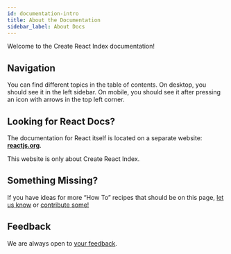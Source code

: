 ```yaml
---
id: documentation-intro
title: About the Documentation
sidebar_label: About Docs
---
```


Welcome to the Create React Index documentation!

## Navigation

You can find different topics in the table of contents. On desktop, you should see it in the left sidebar. On mobile, you should see it after pressing an icon with arrows in the top left corner.

## Looking for React Docs?

The documentation for React itself is located on a separate website: **[reactjs.org](https://reactjs.org/)**.

This website is only about Create React Index.

## Something Missing?

If you have ideas for more “How To” recipes that should be on this page, [let us know](https://github.com/facebook/create-react-app/issues) or [contribute some!](https://github.com/facebook/create-react-app/tree/master/docusaurus/docs)

## Feedback

We are always open to [your feedback](https://github.com/facebook/create-react-app/issues).
